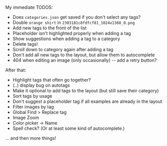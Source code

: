 My immediate TODOS:

- Does `categories.json` get saved if you don't select any tags?
- Double `orange shirt` in `2303181c8fdfcf81_1024x1360_0.png`
- Add new tags to the front of the list
- Placeholder isn't highlighted properly when adding a tag
- Show suggestions when adding a tag to a category
- Delete tags!
- Scroll down to category again after adding a tag
- Don't add all new tags to the layout, but allow them to autocomplete
- 404 when editing an image (only occasionally) -- add a retry button?

After that:

- Highlight tags that often go together?
- \(..\) display bug on autotags
- Make it optional to add tags to the layout (but still save their category)
- Sort tags by usage
- Don't suggest a placeholder tag if all examples are already in the layout
- Filter images by tag
- Global Find > Replace tag
- Image Zoom
- Color picker -> Name
- Spell check? (Or at least some kind of autocomplete.)

... and then more things!

